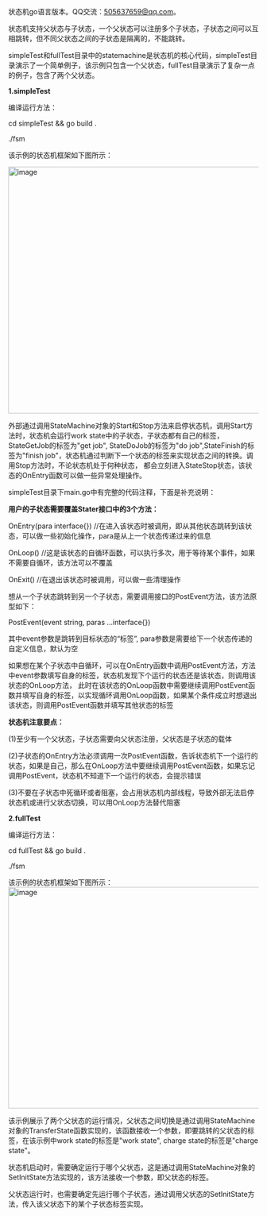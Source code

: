 状态机go语言版本。QQ交流：505637659@qq.com。

状态机支持父状态与子状态，一个父状态可以注册多个子状态，子状态之间可以互相跳转，但不同父状态之间的子状态是隔离的，不能跳转。

simpleTest和fullTest目录中的statemachine是状态机的核心代码，simpleTest目录演示了一个简单例子，该示例只包含一个父状态，fullTest目录演示了复杂一点的例子，包含了两个父状态。

**1.simpleTest**

编译运行方法：

 cd simpleTest && go build .
 
 ./fsm
 
 该示例的状态机框架如下图所示：

<img width="944" height="497" alt="image" src="https://github.com/user-attachments/assets/dd6f2928-8cb4-49ef-b42d-e757de9caa80" />

外部通过调用StateMachine对象的Start和Stop方法来启停状态机，调用Start方法时，状态机会运行work state中的子状态，子状态都有自己的标签，StateGetJob的标签为"get job",
StateDoJob的标签为"do job",StateFinish的标签为"finish job"，状态机通过判断下一个状态的标签来实现状态之间的转换。调用Stop方法时，不论状态机处于何种状态，
都会立刻进入StateStop状态，该状态的OnEntry函数可以做一些异常处理操作。

simpleTest目录下main.go中有完整的代码注释，下面是补充说明：

**用户的子状态需要覆盖Stater接口中的3个方法：**

OnEntry(para interface{})   //在进入该状态时被调用，即从其他状态跳转到该状态，可以做一些初始化操作，para是从上一个状态传递过来的信息

OnLoop()                    //这是该状态的自循环函数，可以执行多次，用于等待某个事件，如果不需要自循环，该方法可以不覆盖

OnExit()                    //在退出该状态时被调用，可以做一些清理操作

想从一个子状态跳转到另一个子状态，需要调用接口的PostEvent方法，该方法原型如下：

PostEvent(event string, paras ...interface{})

其中event参数是跳转到目标状态的“标签”, para参数是需要给下一个状态传递的自定义信息，默认为空

如果想在某个子状态中自循环，可以在OnEntry函数中调用PostEvent方法，方法中event参数填写自身的标签，状态机发现下个运行的状态还是该状态，则调用该状态的OnLoop方法，
此时在该状态的OnLoop函数中需要继续调用PostEvent函数并填写自身的标签，以实现循环调用OnLoop函数，如果某个条件成立时想退出该状态，则调用PostEvent函数并填写其他状态的标签

**状态机注意要点：**

(1)至少有一个父状态，子状态需要向父状态注册，父状态是子状态的载体

(2)子状态的OnEntry方法必须调用一次PostEvent函数，告诉状态机下一个运行的状态，如果是自己，那么在OnLoop方法中要继续调用PostEvent函数，如果忘记调用PostEvent，状态机不知道下一个运行的状态，会提示错误

(3)不要在子状态中死循环或者阻塞，会占用状态机内部线程，导致外部无法启停状态机或进行父状态切换，可以用OnLoop方法替代阻塞

**2.fullTest**

编译运行方法：

 cd fullTest && go build .

 ./fsm
 
 该示例的状态机框架如下图所示：
 <img width="961" height="446" alt="image" src="https://github.com/user-attachments/assets/ef4242c6-6a8e-481a-80e9-f09f198c2081" />

 该示例展示了两个父状态的运行情况，父状态之间切换是通过调用StateMachine对象的TransferState函数实现的，该函数接收一个参数，即要跳转的父状态的标签，在该示例中work state的标签是"work state",
 charge state的标签是"charge state"。

 状态机启动时，需要确定运行于哪个父状态，这是通过调用StateMachine对象的SetInitState方法实现的，该方法接收一个参数，即父状态的标签。
 
 父状态运行时，也需要确定先运行哪个子状态，通过调用父状态的SetInitState方法，传入该父状态下的某个子状态标签实现。


